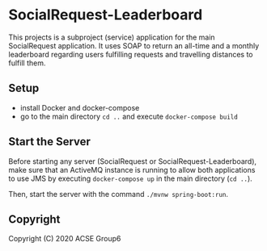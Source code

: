 # SocialRequest-Leaderboard

This projects is a subproject (service) application for the main SocialRequest application.
It uses SOAP to return an all-time and a monthly leaderboard regarding users fulfilling requests
and travelling distances to fulfill them.

## Setup

- install Docker and docker-compose
- go to the main directory `cd ..` and execute `docker-compose build`

## Start the Server

Before starting any server (SocialRequest or SocialRequest-Leaderboard),
make sure that an ActiveMQ instance is running to allow both applications to use JMS
by executing `docker-compose up` in the main directory (`cd ..`).

Then, start the server with the command `./mvnw spring-boot:run`.

## Copyright

Copyright (C) 2020 ACSE Group6
